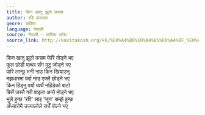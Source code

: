 ```yaml
---
title: किन खानु झूठो कसम
author: रवि प्राञ्जल
genre: कविता
language: नेपाली
source: नेपाली - कविता कोश
source_link: http://kavitakosh.org/kk/%E0%A4%B0%E0%A4%B5%E0%A4%BF_%E0%A4%AA%E0%A5%8D%E0%A4%B0%E0%A4%BE%E0%A4%9E%E0%A5%8D%E0%A4%9C%E0%A4%B2
---
```


किन खानु झूठो कसम फेरि तोड्ने भए  
फूल छोडी पत्थर सँग मुटु जोड्ने भए  
पारि लान्छु भनी नाउ किन खियाउनु  
मझधारमा पर्दा नाउ एक्लै छोड्ने भए  
किन हिंड्नु पर्यो व्यर्थै नहिंडेको बाटो  
बिर्से जस्तै गरी पाइला अन्तै मोड्ने भए  
भुले हुन्छ 'रवि' लाइ 'जून' सम्झे हुन्छ  
अँध्यारोमै उज्यालोले सधैँ पोल्ने भए
